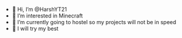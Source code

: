 - 👋 Hi, I’m @HarshYT21
- 👀 I’m interested in Minecraft 
- 🌱 I’m currently going to hostel so my projects will not be in speed
- 🌱 I will try my best

<!---
HarshYT21/HarshYT21 is a ✨ special ✨ repository because its `README.md` (this file) appears on your GitHub profile.
You can click the Preview link to take a look at your changes.
--->
